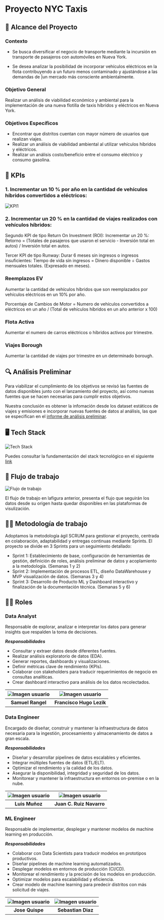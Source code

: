 # Proyecto NYC Taxis

## 📜 Alcance del Proyecto

### Contexto

- Se busca diversificar el negocio de transporte mediante la incursión en transporte de pasajeros con automóviles en Nueva York.

- Se desea analizar la posibilidad de incorporar vehículos eléctricos en la flota contribuyendo a un futuro menos contaminado y ajustándose a las demandas de |un mercado más consciente ambientalmente.

### Objetivo General

Realizar un análisis de viabilidad económico y ambiental para la implementación de una nueva flotilla de taxis híbridos y eléctricos en Nueva York.

### Objetivos Específicos

- Encontrar que distritos cuentan con mayor número de usuarios que realizan viajes.
- Realizar un análisis de viabilidad ambiental al utilizar vehículos híbridos y eléctricos.
- Realizar un análisis costo/beneficio entre el consumo eléctrico y consumo gasolina.

## 🎯 KPIs

### 1. Incrementar un 10 % por año en la cantidad de vehículos híbridos convertidos a eléctricos:

![KPI1](/assets/img/KPI1.jpg)

### 2. Incrementar un 20 % en la cantidad de viajes realizados con vehículos híbridos:

Segundo KPI de tipo Return On Investment (ROI): Incrementar un 20 %:
Retorno = (Totales de pasajeros que usaron el servicio - Inversión total en autos) / Inversión total en autos.

Tercer KPI de tipo Runway: Durar 6 meses sin ingresos o ingresos insuficientes:
Tiempo de vida sin ingresos = Dinero disponible ÷ Gastos mensuales totales. (Expresado en meses).

### Reemplazos EV

Aumentar la cantidad de vehículos híbridos que son reemplazados por vehículos eléctricos en un 10% por año.

Porcentaje de Cambios de Motor = Numero de vehículos convertidos a eléctricos en un año / (Total de vehículos híbridos en un año anterior x 100)

### Flota Activa

Aumentar el numero de carros eléctricos o híbridos activos por trimestre.

### Viajes Borough

Aumentar la cantidad de viajes por trimestre en un determinado borough.

## 🔍 Análisis Preliminar

Para viabilizar el cumplimiento de los objetivos se revisó las fuentes de datos disponibles junto con el lanzamiento del proyecto, así como nuevas fuentes que se hacen necesarias para cumplir estos objetivos.

Nuestra conclusión es obtener la infomación desde los dataset estáticos de viajes y emisiones e incorporar nuevas fuentes de datos al análisis, las que se especifican en el [informe de análisis preliminar](/EDA/Análisis%20Preliminar.md).

## 🖥️ Tech Stack

![Tech Stack](/assets/img/nyc_taxi_tech_stack.jpg)

Puedes consultar la fundamentación del stack tecnológico en el siguiente [link](/TECH-STACK/README.md)

## 📄 Flujo de trabajo

![Flujo de trabajo](/assets/img/nyc_taxi_data_flow.jpg)

El flujo de trabajo en lafigura anterior, presenta el flujo que seguirán los datos desde su origen hasta quedar disponibles en las plataformas de visulización.

## 🧑‍💻 Metodología de trabajo

Adoptamos la metodología ágil SCRUM para gestionar el proyecto, centrada en colaboración, adaptabilidad y entregas continuas mediante Sprints. El proyecto se divide en 3 Sprints para un seguimiento detallado:

- Sprint 1: Establecimiento de base, configuración de herramientas de gestión, definición de roles, análisis preliminar de datos y acoplamiento a la metodología. (Semanas 1 y 2)
- Sprint 2: Implementación de procesos ETL, diseño DataWarehouse y MVP visualización de datos. (Semanas 3 y 4)
- Sprint 3: Desarrollo de Producto ML y Dashboard interactivo y finalización de la documentación técnica. (Semanas 5 y 6)

## 👨‍🔬 Roles

### Data Analyst

Responsable de explorar, analizar e interpretar los datos para generar insights que respalden la toma de decisiones.

**_Responsabilidades_**

- Consultar y extraer datos desde diferentes fuentes.
- Realizar análisis exploratorio de datos (EDA).
- Generar reportes, dashboards y visualizaciones.
- Definir métricas clave de rendimiento (KPIs).
- Colaborar con stakeholders para traducir requerimientos de negocio en consultas analíticas.
- Crear dashboard interactivo para análisis de los datos recolectados.

| ![Imagen usuario](assets/img/user-image.png) | ![Imagen usuario](assets/img/user-image.png) |
| :------------------------------------------: | :------------------------------------------: |
|              **Samuel Rangel**               |           **Francisco Hugo Lezik**           |

### Data Engineer

Encargado de diseñar, construir y mantener la infraestructura de datos necesaria para la ingestión, procesamiento y almacenamiento de datos a gran escala.

**_Responsabilidades_**

- Diseñar y desarrollar pipelines de datos escalables y eficientes.
- Integrar múltiples fuentes de datos (ETL/ELT).
- Optimizar el rendimiento y la calidad de los datos.
- Asegurar la disponibilidad, integridad y seguridad de los datos.
- Monitorear y mantener la infraestructura en entornos on-premise o en la nube.

| ![Imagen usuario](assets/img/user-image.png) | ![Imagen usuario](assets/img/user-image.png) |
| :------------------------------------------: | :------------------------------------------: |
|                **Luis Muñoz**                |           **Juan C. Ruiz Navarro**           |

### ML Engineer

Responsable de implementar, desplegar y mantener modelos de machine learning en producción.

**_Responsabilidades_**

- Colaborar con Data Scientists para traducir modelos en prototipos productivos.
- Diseñar pipelines de machine learning automatizados.
- Desplegar modelos en entornos de producción (CI/CD).
- Monitorear el rendimiento y la precisión de los modelos en producción.
- Optimizar modelos para escalabilidad y eficiencia.
- Crear modelo de machine learning para predecir distritos con más solicitud de viajes.

| ![Imagen usuario](assets/img/user-image.png) | ![Imagen usuario](assets/img/user-image.png) |
| :------------------------------------------: | :------------------------------------------: |
|               **Jose Quispe**                |              **Sebastian Diaz**              |
